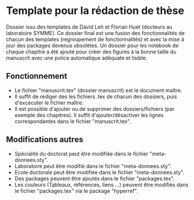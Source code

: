 # Template pour la rédaction de thèse

Dossier issu des templates de David Leh et Florian Huet (docteurs au laboratoire SYMME).
Ce dossier final est une fusion des fonctionnalités de chacun des templates (regroupement de fonctionnalités) et avec la mise à jour des packages devenus obsolètes.
Un dossier pour les notebook de chaque chapitre a été ajouté pour créer des figures à la bonne taille du manuscrit avec une police automatique adéquate et lisible.


## Fonctionnement

* Le fichier "manuscrit.tex" (dossier manuscrit) est le document maître.
* Il suffit de rédiger des les fichiers .tex de chacun des dossiers, puis d'excécuter le fichier maître.
* Il est possible d'ajouter ou de supprimer des dossiers/fichiers (par exemple des chapitres). Il suffit d'ajouter/désactiver les lignes correspondantes dans le fichier "manuscrit.tex".

## Modifications autres
* Spécialité du doctorat peut être modifiée dans le fichier "meta-donnees.sty".
* Laboratoire peut être modifié dans le fichier "meta-donnees.sty".
* Ecole doctorale peut être modifiée dans le fichier "meta-donnees.sty".
* Des packages peuvent être ajoutés dans le fichier "packages.tex".
* Les couleurs (Tableaux, références, liens ...) peuvent être modifiés dans le fichier "packages.tex" via le package "hyperref".


